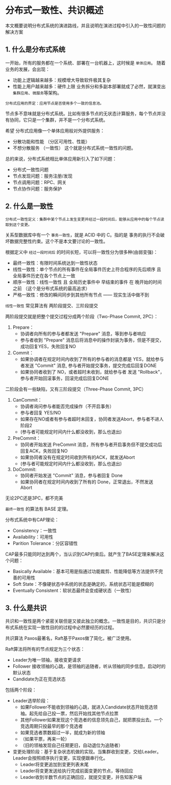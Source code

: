 # 分布式一致性、共识概述

本文概要说明分布式系统的演进路线，并且说明在演进过程中引入的一致性问题的解决方案

## 1. 什么是分布式系统
一开始，所有的服务都在一个系统、部署在一台机器上，这时候是 `单体应用`。
随着业务的发展，会出现：
- 功能上逻辑越来越多：规模增大导致软件极其复杂
- 性能上用户越来越多：硬件上限
业务拆分和多副本部署就成了必然，就演变出`集群应用`、`微服务`等架构。

```
分布式应用的界定：应用节点是否使用多个一致的信息池。
```

节点多不意味就是分布式系统。比如有很多节点的无状态计算服务，每个节点并没有协同，它只是一个集群，并不是一个分布式系统。

希望 分布式应用像一个单体应用般对外提供服务：
- 分散功能和性能 （分区可用性、性能）
- 不想分散服务 （一致性）
这个就是分布式系统一致性的问题。

总的来说，分布式系统相比单体应用新引入了如下问题：
- 分布式一致性问题
- 节点发现问题：服务注册/发现
- 节点调用问题：RPC、网关
- 节点协作问题：服务保护

## 2. 什么是一致性

```
分布式一致性定义：集群中某个节点上发生变更并经过一段时间后，能够从应用中的每个节点读取到这个变更。
```

关系型数据库中有一个 `事务一致性`，就是 ACID 中的 C。指的是 事务的执行不会破坏数据完整性约束。这个不是本文要讨论的一致性。

根据定义中 `经过一段时间后` 的时间长短，可以将一致性分为很多种(由弱变强)：
- 最终一致性：有限时间系统达到一致性状态
- 线性一致性：单个节点的所有事件在全局事件历史上符合程序的先后顺序 且 全局事件历史在各个节点上一致
- 顺序一致性：线性一致性 且 全局历史事件中 早结束的事件 在 晚开始的时间之前 （这个是分布式系统的最高追求）
- 严格一致性：修改的瞬间同步到其他所有节点 —— 现实生活中做不到


`线性一致性` 常见算法有 两阶段提交、三阶段提交

两阶段提交就是把整个提交过程分成两个阶段（Two-Phase Commit, 2PC）：
1. Prepare：
    - 协调者向所有的参与者都发送 "Prepare" 消息，等到参与者响应
    - 参与者收到 "Prepare" 消息后将消息中的操作封装为事务，但是不提交，成功回复YES，失败回复NO
2. Commit：
    - 如果协调者在规定时间内收到了所有的参与者的消息都是 YES，就给参与者发送 "Commit" 消息, 参与者开始提交事务，提交完成后回复DONE
    - 如果协同者收到了 NO，或者超时未收到，就给参与者 发送 "Rollback"，参与者开始回滚事务，回滚完成后回复DONE

二阶段会有一些缺陷，又有三阶段提交（Three-Phase Commit, 3PC）
1. CanCommit：
    - 协调者询问参与者能否完成操作（不开启事务）
    - 参与者回复 YES/NO
    - 如果存在NO或者有参与者超时未回复，协同者发送Abort，参与者不进人阶段2
    - (参与者可能规定时间内什么都没收到，那么也退出)
2. PreCommit：
    - 协同者开始发送 PreCommit 消息，所有参与者开启事务但不提交成功后回复ACK，失败回复NO
    - 如果协同者没有在规定时间收到所有的ACK，就发送Abort
    - (参与者可能规定时间内什么都没收到，那么也退出)
3. DoCommit:
    - 协同者开始发送 "Commit" 消息，参与者回复 Done
    - 如果协同者在规定时间内收到了所有的 Done，正常退出，不然发送 Abort

无论2PC还是3PC，都不完美


`最终一致性` 的算法有 BASE 定理。

分布式系统中有CAP理论：
- Consistency：一致性
- Availability：可用性
- Parition Tolerance：分区容错性

CAP最多只能同时达到两个，当认识到CAP约束后。就产生了BASE定理来解决这个问题：
- Basically Available：基本可用是指通过功能裁剪、性能降低等方法提供不完善的可用性
- Soft State：不像硬状态中系统的状态是确定的，系统状态可能是模糊的
- Eventually Consistent：软状态最终会变成硬状态（一致性）


## 3. 什么是共识

共识和一致性是两个紧密关联但是又彼此独立的概念。一致性是目的，共识只是分布式系统在实现一致性目的的过程中必然要经历的过程。

共识算法 Paxos最著名，Raft基于Paxos做了简化，被广泛使用。

Raft算法将所有的节点规定为三个状态：
- Leader为唯一领袖，接收变更请求
- Follower 接收领袖的心跳，是领袖的追随者，听从领袖的同步信息。启动时的默认状态
- Candidate为正在竞选状态

包括两个阶段：
- Leader选举阶段：
    - 如果Follower不能收到领袖的心跳，就进入Candidate状态开始竞选领袖。起先给自己投一票，然后开始找其他节点拉票
    - 其他Follower如果发现这个竞选者的信息领先自己，就把票投出去。一个竞选周期只投最早的那个竞选者
    - 如果竞选者票数超过一半，就成为新的领袖
    - （如果平票，再来一轮）
    - （旧的领袖发现自己任期更旧，自动退位为追随者）
- 变更处理阶段：基于复杂状态机做的实现。当集群收到变更，交给Leader。Leader会按照顺序执行变更，实现便跟串行化。
    - Leader将变更追加到变更列表末尾
    - Leader将变更发送给执行完成前面变更的节点，等待回应
    - Leader收到半数节点的正确回应，就提交变更，并告知客户端